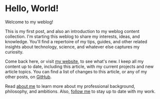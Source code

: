 # Hello, World!
Welcome to my weblog!

This is my first post, and also an introduction to my weblog content collection.
I'm starting this weblog to share my interests, ideas, and knowledge.
You'll find a repertoire of my tips, guides, and other related insights 
    about technology, science, and whatever else captures my curiosity.

Come back here, or visit [my website], to see what's new.
I keep all my content up to date, including this article, with my current
    projects and new article topics.
You can find a list of changes to this article, or any of my other posts, on
    [GitHub].

Read [about me] to learn more about my professional background, philosophy, and ambitions. 
Also, [follow me] to stay up to date with my work.

[my website]: https://carledwardlyons.ca
[GitHub]: https://github.com/systemcarl/weblog
[about me]: ./about-me.md
[follow me]: ./about-me.md#thanks-&-follow
